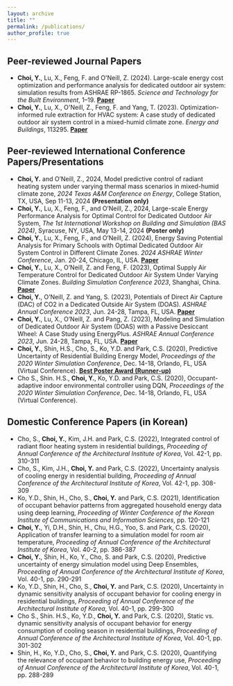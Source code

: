 ```yaml
---
layout: archive
title: ""
permalink: /publications/
author_profile: true
---
```

Peer-reviewed Journal Papers
-----
* **Choi, Y.**, Lu, X., Feng, F. and O'Neill, Z. (2024). Large-scale energy cost optimization and performance analysis for dedicated outdoor air system: simulation results from ASHRAE RP-1865. *Science and Technology for the Built Environment*, 1–19. [**Paper**](https://doi.org/10.1080/23744731.2024.2394358)
* **Choi, Y.**, Lu, X., O'Neill, Z., Feng, F. and Yang, T. (2023). Optimization-informed rule extraction for HVAC system: A case study of dedicated outdoor air system control in a mixed-humid climate zone. *Energy and Buildings*, 113295. [**Paper**](https://doi.org/10.1016/j.enbuild.2023.113295)

Peer-reviewed International Conference Papers/Presentations
-----

* **Choi, Y.** and O’Neill, Z., 2024, Model predictive control of radiant heating system under varying thermal mass scenarios in mixed-humid climate zone, *2024 Texas A&M Conference on Energy*, College Station, TX, USA, Sep 11-13, 2024 **(Presentation only)**
* **Choi, Y.**, Lu, X., Feng, F., and O’Neill, Z., 2024, Large-scale Energy Performance Analysis for Optimal Control for Dedicated Outdoor Air System, *The 1st International Workshop on Building and Simulation (BAS 2024)*, Syracuse, NY, USA, May 13-14, 2024 **(Poster only)**
* **Choi, Y.**, Lu, X., Feng, F., and O’Neill, Z. (2024), Energy Saving Potential Analysis for Primary Schools with Optimal Dedicated Outdoor Air System Control in Different Climate Zones. *2024 ASHRAE Winter Conference*, Jan. 20-24, Chicago, IL, USA. [**Paper**](https://www.proquest.com/docview/3064705504?pq-origsite=gscholar&fromopenview=true&sourcetype=Scholarly%20Journals)
* **Choi, Y.**, Lu, X., O’Neill, Z. and Feng, F. (2023), Optimal Supply Air Temperature Control for Dedicated Outdoor Air System Under Varying Climate Zones. *Building Simulation Conference 2023*, Shanghai, China. [**Paper**](https://doi.org/10.26868/25222708.2023.1280)
* **Choi, Y.**, O’Neill, Z. and Yang, S. (2023), Potentials of Direct Air Capture (DAC) of CO2 in a Dedicated Outside Air System (DOAS). *ASHRAE Annual Conference 2023*, Jun. 24-28, Tampa, FL, USA. [**Paper**](https://www.proquest.com/docview/2973217677?pq-origsite=gscholar&fromopenview=true&sourcetype=Scholarly%20Journals)
* **Choi, Y.**, Lu, X., O’Neill, Z. and Pang, Z. (2023), Modeling and Simulation of Dedicated Outdoor Air System (DOAS) with a Passive Desiccant Wheel: A Case Study using EnergyPlus. *ASHRAE Annual Conference 2023*, Jun. 24-28, Tampa, FL, USA. [**Paper**](https://www.proquest.com/docview/2973216562?pq-origsite=gscholar&fromopenview=true&sourcetype=Scholarly%20Journals)
* **Choi, Y.**, Shin, H.S., Cho, S., Ko, Y.D. and Park, C.S. (2020), Predictive Uncertainty of Residential Building Energy Model, *Proceedings of the 2020 Winter Simulation Conference*, Dec. 14-18, Orlando, FL, USA (Virtual Conference). [**Best Poster Award (Runner-up)**](http://youngsik-choi.github.io/files/WSC2020_Award.pdf) 
* Cho S., Shin. H.S., **Choi, Y.**, Ko, Y.D. and Park, C.S. (2020), Occupant-adaptive indoor environmental controller using DQN, *Proceedings of the 2020 Winter Simulation Conference*, Dec. 14-18, Orlando, FL, USA (Virtual Conference). 

Domestic Conference Papers (in Korean)
-----
* Cho, S., **Choi, Y.**, Kim, J.H. and Park, C.S. (2022), Integrated control of radiant floor heating system in residential buildings, *Proceeding of Annual Conference of the Architectural Institute of Korea*, Vol. 42-1, pp. 310-311 
* Cho, S., Kim, J.H., **Choi, Y.** and Park, C.S. (2022), Uncertainty analysis of cooling energy in residential building, *Proceeding of Annual Conference of the Architectural Institute of Korea*, Vol. 42-1, pp. 308-309
* Ko, Y.D., Shin, H., Cho, S., **Choi, Y.** and Park, C.S. (2021), Identification of occupant behavior patterns from aggregated household energy data using deep learning, *Proceeding of Winter Conference of the Korean Institute of Communications and Information Sciences*, pp. 120-121 
* **Choi, Y.**, Yi, D.H., Shin, H., Chu, H.G., Yoo, S. and Park, C.S. (2020), Application of transfer learning to a simulation model for room air temperature, *Proceeding of Annual Conference of the Architectural Institute of Korea*, Vol. 40-2, pp. 386-387
* **Choi, Y.**, Shin, H., Ko, Y., Cho, S. and Park, C.S. (2020), Predictive uncertainty of energy simulation model using Deep Ensembles, *Proceeding of Annual Conference of the Architectural Institute of Korea*, Vol. 40-1, pp. 290-291
* Ko, Y.D., Shin, H., Cho, S., **Choi, Y.** and Park, C.S. (2020), Uncertainty in dynamic sensitivity analysis of occupant behavior for cooling energy in residential buildings, *Proceeding of Annual Conference of the Architectural Institute of Korea*, Vol. 40-1, pp. 299-300
* Cho S., Shin. H.S., Ko, Y.D., **Choi, Y.** and Park, C.S. (2020), Static vs. dynamic sensitivity analysis of occupant behavior for energy consumption of cooling season in residential buildings, *Proceeding of Annual Conference of the Architectural Institute of Korea*, Vol. 40-1, pp. 301-302 
* Shin, H., Ko, Y.D., Cho, S., **Choi, Y.** and Park, C.S. (2020), Quantifying the relevance of occupant behavior to building energy use, *Proceeding of Annual Conference of the Architectural Institute of Korea*, Vol. 40-1, pp. 288-289 
